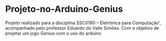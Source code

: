 # Projeto-no-Arduino-Genius
Projeto realizado para a disciplina SSC0180 – Eletrônica para Computação', acompanhado pelo professor Eduardo do Valle Simões. Com o objetivo de projetar um jogo Genius com o uso do arduino
